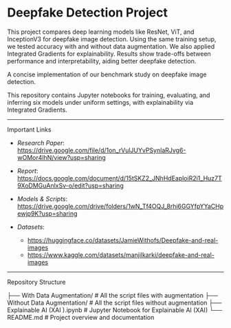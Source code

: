 # Deepfake Detection Project

This project compares deep learning models like ResNet, ViT, and InceptionV3 for deepfake image detection. Using the same training setup, we tested accuracy with and without data augmentation. We also applied Integrated Gradients for explainability. Results show trade-offs between performance and interpretability, aiding better deepfake detection.

A concise implementation of our benchmark study on deepfake image detection.

This repository contains Jupyter notebooks for training, evaluating, and inferring six models under uniform settings, with explainability via Integrated Gradients.

---

Important Links
- *Research Paper*: https://drive.google.com/file/d/1on_rVulJUYvPSynlaRJvg6-wOMor4lhN/view?usp=sharing
- *Report*: https://docs.google.com/document/d/15tSKZ2_JNhHdEaploiR2i1_Huz7T9XoDMGuAnlxSv-o/edit?usp=sharing
- *Models & Scripts*: https://drive.google.com/drive/folders/1wN_Tf4OQJ_8rhi6GGYfpYYaCHpewjp9K?usp=sharing
  
- *Datasets*:
  - https://huggingface.co/datasets/JamieWithofs/Deepfake-and-real-images 
  - https://www.kaggle.com/datasets/manjilkarki/deepfake-and-real-images 

---

Repository Structure

├── With Data Augmentation/         # All the script files with augmentation
├── Without Data Augmentation/      # All the script files without augmentation
├── Explainable AI (XAI ).ipynb     # Jupyter Notebook for Explainable AI (XAI)
└── README.md                       # Project overview and documentation

